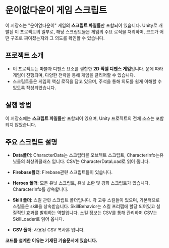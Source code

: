 # 운이없다운이 게임 스크립트

이 저장소는 "운이없다운이" 게임의 **스크립트 파일들**만 포함되어 있습니다. Unity로 개발된 이 프로젝트의 일부로, 해당 스크립트들은 게임의 주요 로직을 처리하며, 코드가 어떤 구조로 짜여졌는지와 그 의도를 확인할 수 있습니다.

## 프로젝트 소개

- 이 프로젝트는 마블과 디펜스 요소를 결합한 **2D 픽셀 디펜스 게임**입니다. 운에 따라 게임이 진행되며, 다양한 전략을 통해 게임을 클리어할 수 있습니다.
- 스크립트들은 게임의 핵심 로직을 담고 있으며, 주석을 통해 의도를 쉽게 이해할 수 있도록 작성되었습니다.

## 실행 방법

이 저장소에는 **스크립트 파일들**만 포함되어 있으며, Unity 프로젝트의 전체 소스는 포함되지 않았습니다.



## 주요 스크립트 설명

- **Data폴더**: CharacterData는 스크립터블 오브젝트 스크립트, CharacterInfo는유닛들의 최상위클래스 입니다. CSV는 CharacterDataLoad로 읽어 옵니다.


- **Firebase폴더**: Firebase관련 스크립트들이 있습니다.


- **Heroes 폴더**: 모든 유닛 스크립트, 유닛 소환 및 강화 스크립트가 있습니다. CharacterInfo를 상속합니다.


- **Skill 폴더**: 스킬 관련 스크립트 폴더입니다. 각 고유 스킬들이 있으며, 기본적으로 스킬들은 skill을 상속받습니다. SkillBehavior는 스킬 프리팹에 할당 되어있고 실질적인 효과를 발휘하는 역할입니다.
	        스킬 정보는 CSV를 통해 관리하며 CSV는 SkillLoader로 읽어 옵니다.


- **CSV 폴더**:  사용된 CSV 복사본 입니다.

 
**코드를 설계한 이유는 기재된 기술문서에 있습니다.**